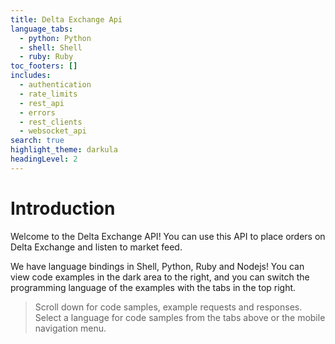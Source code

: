 ```yaml
---
title: Delta Exchange Api
language_tabs:
  - python: Python
  - shell: Shell
  - ruby: Ruby
toc_footers: []
includes:
  - authentication
  - rate_limits
  - rest_api
  - errors
  - rest_clients
  - websocket_api
search: true
highlight_theme: darkula
headingLevel: 2
---
```


# Introduction

Welcome to the Delta Exchange API! You can use this API to place orders on Delta Exchange and listen to market feed.

We have language bindings in Shell, Python, Ruby and Nodejs! You can view code examples in the dark area to the right, and you can switch the programming language of the examples with the tabs in the top right.

> Scroll down for code samples, example requests and responses. Select a language for code samples from the tabs above or the mobile navigation menu.
